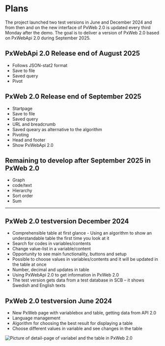 # Plans

The project launched two test versions in June and December 2024 and from then and on the new interface of PxWeb 2.0 is updated every third Monday after the demo. 
The goal is to deliver a version of PxWeb 2.0 based on PxWebApi 2.0 during September 2025.

## PxWebApi 2.0 Release end of August 2025
- Follows JSON-stat2 format
- Save to file
- Saved query
- Pivot

## PxWeb 2.0 Release end of September 2025 
- Startpage
- Save to file
- Saved query
- URL and breadcrumb
- Saved queary as alternative to the algorithm
- Pivoting
- Head and footer
- Show PxWebApi 2.0

## Remaining to develop after September 2025 in PxWeb 2.0
- Graph
- code/text
- Hierarchy
- Sort order
- Sum
------------------------------------------------------------------------------------------- 
## PxWeb 2.0 testversion December 2024
- Comprehensible table at first glance - Using an algorithm to show an understandable table the first time you look at it
- Search for codes in variables/contents
- Change value-list in a variable/content
- Opportunity to see main functionality, buttons and setup
- Possible to choose values in variables/contents and it will be updated in the table at once
- Number, decimal and updates in table
- Using PxWebApi 2.0 to get information in PxWeb 2.0
- The test version gets data from a test database in SCB – it shows Swedish and English texts

## PxWeb 2.0 testversion June 2024
- New PxWeb page with variablebox and table, getting data from API 2.0 
- Language management
- Algorithm for choosing the best result for displaying a table
- Choose different values in variable and see changes in the table

![Picture of detail-page of variabel and the table in PxWeb 2.0](https://github.com/PxTools/PxWeb2/assets/81364833/39acd512-a589-4734-af96-4e76983f644d)




